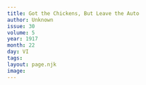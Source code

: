```yaml
---
title: Got the Chickens, But Leave the Auto
author: Unknown
issue: 30
volume: 5
year: 1917
month: 22
day: VI
tags:
layout: page.njk
image:
---
```


